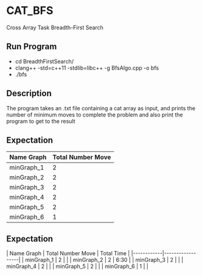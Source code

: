# CAT_BFS
Cross Array Task Breadth-First Search

## Run Program
* cd BreadthFirstSearch/
* clang++ -std=c++11 -stdlib=libc++ -g BfsAlgo.cpp -o bfs
* ./bfs

## Description
The program takes an .txt file containing a cat array as input, and prints the number of minimum moves to complete the problem and also print the program to get to the result

## Expectation

| Name Graph | Total Number Move |
|------------|------------------|
| minGraph_1 |         2        |
| minGraph_2 |         2        |
| minGraph_3 |         2        |
| minGraph_4 |         2        |
| minGraph_5 |         2        |
| minGraph_6 |         1        |



## Expectation

| Name Graph | Total Number Move |  Total Time    |
|------------|------------------|
| minGraph_1 |         2        |                 |
| minGraph_2 |         2        |         6:30        |
| minGraph_3 |         2        |                 |
| minGraph_4 |         2        |                 |
| minGraph_5 |         2        |                 |
| minGraph_6 |         1        |                 |
